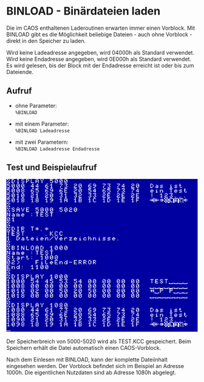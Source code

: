 # BINLOAD - Binärdateien laden

Die im CAOS enthaltenen Laderoutinen erwarten immer einen Vorblock.
Mit BINLOAD gibt es die Möglichkeit beliebige Dateien - auch ohne Vorblock - direkt in den Speicher zu laden.

Wird keine Ladeadresse angegeben, wird 04000h als Standard verwendet.  
Wird keine Endadresse angegeben, wird 0E000h als Standard verwendet.  
Es wird gelesen, bis der Block mit der Endadresse erreicht ist oder bis zum Dateiende.

## Aufruf

- ohne Parameter:  
 `%BINLOAD`

- mit einem Parameter:  
 `%BINLOAD Ladeadresse`

- mit zwei Parametern:  
 `%BINLOAD Ladeadresse Endadresse`

## Test und Beispielaufruf

![Beispiel](BINTEST.png)

Der Speicherbreich von 5000-5020 wird als TEST.KCC gespeichert.
Beim Speichern erhält die Datei automatisch einen CAOS-Vorblock.


Nach dem Einlesen mit BINLOAD, kann der komplette Dateiinhalt eingesehen werden.
Der Vorblock befindet sich im Beispiel an Adresse 1000h.
Die eigentlichen Nutzdaten sind ab Adresse 1080h abgelegt.
